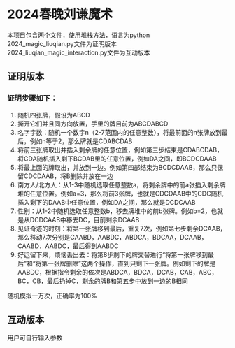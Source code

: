 # 2024春晚刘谦魔术
本项目包含两个文件，使用堆栈方法，语言为python      
2024_magic_liuqian.py文件为证明版本      
2024_liuqian_magic_interaction.py文件为互动版本

## 证明版本
### 证明步骤如下：
1. 随机四张牌，假设为ABCD      
2. 撕开它们并且同方向放置，手里的牌目前为ABCDABCD      
3. 名字字数：随机一个数字n（2-7范围内的任意整数），将最前面的n张牌放到最后，例如n等于2，那么牌就是CDABCDAB      
4. 将前三张牌取出并插入剩余牌的任意位置，例如第三步结束是CDABCDAB，将CDA随机插入剩下BCDAB里的任意位置，例如DA之间，即BCDCDAAB      
5. 将最上面的牌取出，并放到一边。例如第四部结束为BCDCDAAB，那么只保留CDCDAAB，将B删除并放在一边      
6. 南方人/北方人：从1-3中随机选取任意整数a，将剩余牌中的前a张插入剩余牌堆的任意位置。例如a=3，那么将前3张牌，也就是CDCDAAB中的CDC随机插入剩下的DAAB中任意位置，例如DA之间，那么就是DCDCAAB      
7. 性别：从1-2中随机选取任意整数b，移去牌堆中的前b张牌。例如b=2，也就是从DCDCAAB中移去DC，目前剩余DCAAB      
8. 见证奇迹的时刻：将第一张牌移到最后，重复7次，例如第七步剩余DCAAB，那么移动7次分别是CAABD，AABDC，ABDCA，BDCAA，DCAAB，CAABD，AABDC，最后得到AABDC      
9. 好运留下来，烦恼丢出去：将第8步剩下的牌交替进行“将第一张牌移到最后”和“将第一张牌删除”这两个操作，直到只剩下一张牌。例如剩下的牌是AABDC，根据指令剩余的依次是ABDCA，BDCA，DCAB，CAB，ABC，BC，CB，最后扔掉C，剩余的牌B和第五步中放到一边的B相同     
              
随机模拟一万次，正确率为100%

## 互动版本
用户可自行输入参数
